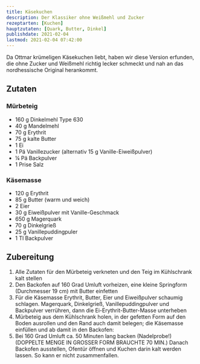 ```yaml
---
title: Käsekuchen
description: Der Klassiker ohne Weißmehl und Zucker
rezeptarten: [Kuchen]
hauptzutaten: [Quark, Butter, Dinkel]
publishdate: 2021-02-04
lastmod: 2021-02-04 07:42:00
---
```


Da Ottmar krümeligen Käsekuchen liebt, haben wir diese Version erfunden, die ohne Zucker und Weißmehl richtig lecker schmeckt und nah an das nordhessische Original herankommt.

## Zutaten

### Mürbeteig

- 160 g Dinkelmehl Type 630
- 40 g Mandelmehl
- 70 g Erythrit
- 75 g kalte Butter
- 1 Ei
- 1 Pä Vanillezucker (alternativ 15 g Vanille-Eiweißpulver)
- ¼ Pä Backpulver
- 1 Prise Salz


### Käsemasse

- 120 g Erythrit
- 85 g Butter (warm und weich)
- 2 Eier
- 30 g Eiweißpulver mit Vanille-Geschmack
- 650 g Magerquark
- 70 g Dinkelgrieß
- 25 g Vanillepuddingpuler
- 1 Tl Backpulver

## Zubereitung

1. Alle Zutaten für den Mürbeteig verkneten und den Teig im Kühlschrank kalt stellen
2. Den Backofen auf 160 Grad Umluft vorheizen, eine kleine Springform (Durchmesser 19 cm) mit Butter einfetten
3. Für die Käsemasse Erythrit, Butter, Eier und Eiweißpulver schaumig schlagen. Magerquark, Dinkelgrieß, Vanillepuddingpulver und Backpulver verrühren, dann die Ei-Erythrit-Butter-Masse unterheben
4. Mürbeteig aus dem Kühlschrank holen, in der gefetten Form auf den Boden ausrollen und den Rand auch damit belegen; die Käsemasse einfüllen und ab damit in den Backofen:
5. Bei 160 Grad Umluft ca. 50 Minuten lang backen (Nadelprobe!) (DOPPELTE MENGE IN GROSSER FORM BRAUCHTE 70 MIN.) Danach Backofen ausstellen, Ofentür öffnen und Kuchen darin kalt werden lassen. So kann er nicht zusammenfallen.